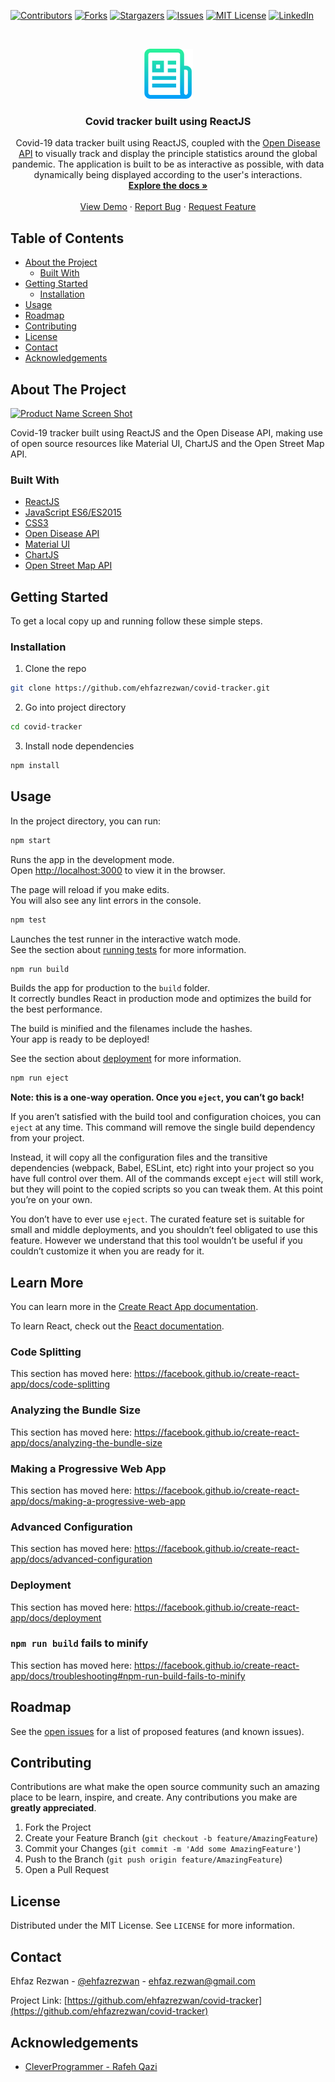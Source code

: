 <!--
*** Thanks for checking out this README Template. If you have a suggestion that would
*** make this better, please fork the repo and create a pull request or simply open
*** an issue with the tag "enhancement".
*** Thanks again! Now go create something AMAZING! :D
***
***
***
*** To avoid retyping too much info. Do a search and replace for the following:
*** github_username, covid-tracker, twitter_handle, email
-->

<!-- PROJECT SHIELDS -->
<!--
*** I'm using markdown "reference style" links for readability.
*** Reference links are enclosed in brackets [ ] instead of parentheses ( ).
*** See the bottom of this document for the declaration of the reference variables
*** for contributors-url, forks-url, etc. This is an optional, concise syntax you may use.
*** https://www.markdownguide.org/basic-syntax/#reference-style-links
-->

[![Contributors][contributors-shield]][contributors-url]
[![Forks][forks-shield]][forks-url]
[![Stargazers][stars-shield]][stars-url]
[![Issues][issues-shield]][issues-url]
[![MIT License][license-shield]][license-url]
[![LinkedIn][linkedin-shield]][linkedin-url]

<!-- PROJECT LOGO -->
<br />
<p align="center">
  <a href="https://github.com/ehfazrezwan/covid-tracker">
    <img src="images/logo.png" alt="Logo" width="80" height="80">
  </a>

  <h3 align="center">Covid tracker built using ReactJS</h3>

  <p align="center">
    Covid-19 data tracker built using ReactJS, coupled with the <a href="https://disease.sh/">Open Disease API</a> to visually track and display the principle statistics around the global pandemic. The application is built to be as interactive as possible, with data dynamically being displayed according to the user's interactions.
    <br />
    <a href="https://github.com/ehfazrezwan/covid-tracker"><strong>Explore the docs »</strong></a>
    <br />
    <br />
    <a href="https://covid-tracker-38cce.web.app/" target = "_blank">View Demo</a>
    ·
    <a href="https://github.com/ehfazrezwan/covid-tracker/issues">Report Bug</a>
    ·
    <a href="https://github.com/ehfazrezwan/covid-tracker/issues">Request Feature</a>
  </p>
</p>

<!-- TABLE OF CONTENTS -->

## Table of Contents

- [About the Project](#about-the-project)
  - [Built With](#built-with)
- [Getting Started](#getting-started)
  - [Installation](#installation)
- [Usage](#usage)
- [Roadmap](#roadmap)
- [Contributing](#contributing)
- [License](#license)
- [Contact](#contact)
- [Acknowledgements](#acknowledgements)

<!-- ABOUT THE PROJECT -->

## About The Project

[![Product Name Screen Shot][product-screenshot]]()

Covid-19 tracker built using ReactJS and the Open Disease API, making use of open source resources like Material UI, ChartJS and the Open Street Map API.

### Built With

- [ReactJS](https://reactjs.org/)
- [JavaScript ES6/ES2015](https://developer.mozilla.org/en-US/docs/Web/JavaScript)
- [CSS3](https://www.w3.org/Style/CSS/)
- [Open Disease API](https://www.disease.sh/)
- [Material UI](https://material-ui.com/)
- [ChartJS](https://www.chartjs.org/)
- [Open Street Map API](https://www.openstreetmap.org/)

<!-- GETTING STARTED -->

## Getting Started

To get a local copy up and running follow these simple steps.

### Installation

1. Clone the repo

```sh
git clone https://github.com/ehfazrezwan/covid-tracker.git
```

2. Go into project directory

```sh
cd covid-tracker
```

3. Install node dependencies

```sh
npm install
```

<!-- USAGE EXAMPLES -->

## Usage

In the project directory, you can run:

```sh
npm start
```

Runs the app in the development mode.<br />
Open [http://localhost:3000](http://localhost:3000) to view it in the browser.

The page will reload if you make edits.<br />
You will also see any lint errors in the console.

```sh
npm test
```

Launches the test runner in the interactive watch mode.<br />
See the section about [running tests](https://facebook.github.io/create-react-app/docs/running-tests) for more information.

```sh
npm run build
```

Builds the app for production to the `build` folder.<br />
It correctly bundles React in production mode and optimizes the build for the best performance.

The build is minified and the filenames include the hashes.<br />
Your app is ready to be deployed!

See the section about [deployment](https://facebook.github.io/create-react-app/docs/deployment) for more information.

```sh
npm run eject
```

**Note: this is a one-way operation. Once you `eject`, you can’t go back!**

If you aren’t satisfied with the build tool and configuration choices, you can `eject` at any time. This command will remove the single build dependency from your project.

Instead, it will copy all the configuration files and the transitive dependencies (webpack, Babel, ESLint, etc) right into your project so you have full control over them. All of the commands except `eject` will still work, but they will point to the copied scripts so you can tweak them. At this point you’re on your own.

You don’t have to ever use `eject`. The curated feature set is suitable for small and middle deployments, and you shouldn’t feel obligated to use this feature. However we understand that this tool wouldn’t be useful if you couldn’t customize it when you are ready for it.

## Learn More

You can learn more in the [Create React App documentation](https://facebook.github.io/create-react-app/docs/getting-started).

To learn React, check out the [React documentation](https://reactjs.org/).

### Code Splitting

This section has moved here: https://facebook.github.io/create-react-app/docs/code-splitting

### Analyzing the Bundle Size

This section has moved here: https://facebook.github.io/create-react-app/docs/analyzing-the-bundle-size

### Making a Progressive Web App

This section has moved here: https://facebook.github.io/create-react-app/docs/making-a-progressive-web-app

### Advanced Configuration

This section has moved here: https://facebook.github.io/create-react-app/docs/advanced-configuration

### Deployment

This section has moved here: https://facebook.github.io/create-react-app/docs/deployment

### `npm run build` fails to minify

This section has moved here: https://facebook.github.io/create-react-app/docs/troubleshooting#npm-run-build-fails-to-minify

<!-- ROADMAP -->

## Roadmap

See the [open issues](https://github.com/ehfazrezwan/covid-tracker/issues) for a list of proposed features (and known issues).

<!-- CONTRIBUTING -->

## Contributing

Contributions are what make the open source community such an amazing place to be learn, inspire, and create. Any contributions you make are **greatly appreciated**.

1. Fork the Project
2. Create your Feature Branch (`git checkout -b feature/AmazingFeature`)
3. Commit your Changes (`git commit -m 'Add some AmazingFeature'`)
4. Push to the Branch (`git push origin feature/AmazingFeature`)
5. Open a Pull Request

<!-- LICENSE -->

## License

Distributed under the MIT License. See `LICENSE` for more information.

<!-- CONTACT -->

## Contact

Ehfaz Rezwan - [@ehfazrezwan](https://www.linkedin.com/in/ehfaz-rezwan/) - ehfaz.rezwan@gmail.com

Project Link: [https://github.com/ehfazrezwan/covid-tracker](https://github.com/ehfazrezwan/covid-tracker)

<!-- ACKNOWLEDGEMENTS -->

## Acknowledgements

- [CleverProgrammer - Rafeh Qazi](https://github.com/CleverProgrammer)

<!-- MARKDOWN LINKS & IMAGES -->
<!-- https://www.markdownguide.org/basic-syntax/#reference-style-links -->

[contributors-shield]: https://img.shields.io/github/contributors/ehfazrezwan/covid-tracker
[contributors-url]: https://github.com/ehfazrezwan/covid-tracker/graphs/contributors
[forks-shield]: https://img.shields.io/github/forks/ehfazrezwan/covid-tracker
[forks-url]: https://github.com/ehfazrezwan/covid-tracker/network/members
[stars-shield]: https://img.shields.io/github/stars/ehfazrezwan/covid-tracker
[stars-url]: https://github.com/ehfazrezwan/covid-tracker/stargazers
[issues-shield]: https://img.shields.io/github/issues/ehfazrezwan/covid-tracker
[issues-url]: https://github.com/ehfazrezwan/covid-tracker/issues
[license-shield]: https://img.shields.io/github/license/ehfazrezwan/covid-tracker
[license-url]: https://github.com/ehfazrezwan/covid-tracker/blob/master/LICENSE.txt
[linkedin-shield]: https://img.shields.io/badge/-LinkedIn-black.svg?style=flat-square&logo=linkedin&colorB=555
[linkedin-url]: https://linkedin.com/in/ehfazrezwan
[product-screenshot]: images/app.png
